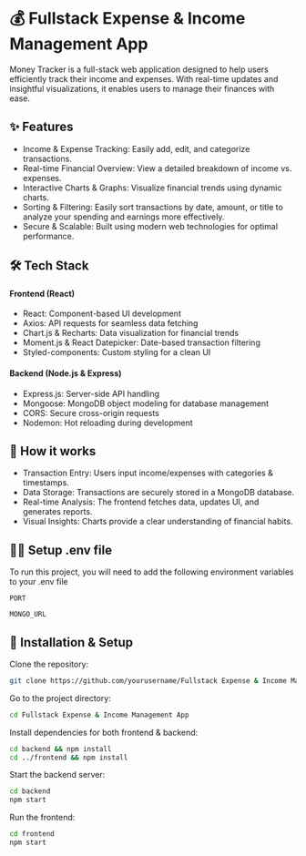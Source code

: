 
# 💰 Fullstack Expense & Income Management App

Money Tracker is a full-stack web application designed to help users efficiently track their income and expenses. With real-time updates and insightful visualizations, it enables users to manage their finances with ease.




## ✨ Features

- Income & Expense Tracking: Easily add, edit, and categorize transactions.
- Real-time Financial Overview: View a detailed breakdown of income vs. expenses.
- Interactive Charts & Graphs: Visualize financial trends using dynamic charts.
- Sorting & Filtering: Easily sort transactions by date, amount, or title to analyze your spending and earnings more effectively.
- Secure & Scalable: Built using modern web technologies for optimal performance.


## 🛠 Tech Stack

#### Frontend (React)
- React: Component-based UI development
- Axios: API requests for seamless data fetching
- Chart.js & Recharts: Data visualization for financial trends
- Moment.js & React Datepicker: Date-based transaction filtering
- Styled-components: Custom styling for a clean UI
#### Backend (Node.js & Express)

- Express.js: Server-side API handling
- Mongoose: MongoDB object modeling for database management
- CORS: Secure cross-origin requests
- Nodemon: Hot reloading during development



## 🚀 How it works
- Transaction Entry: Users input income/expenses with categories & timestamps.
- Data Storage: Transactions are securely stored in a MongoDB database.
- Real-time Analysis: The frontend fetches data, updates UI, and generates reports.
- Visual Insights: Charts provide a clear understanding of financial habits.

## 👩‍💻 Setup .env file

To run this project, you will need to add the following environment variables to your .env file

`PORT`

`MONGO_URL`

## 📌 Installation & Setup

Clone the repository:

```bash
git clone https://github.com/yourusername/Fullstack Expense & Income Management App.git

```
Go to the project directory:

```bash
cd Fullstack Expense & Income Management App

```

Install dependencies for both frontend & backend:

```bash
cd backend && npm install  
cd ../frontend && npm install  
```

Start the backend server:

```bash
cd backend  
npm start 
```

Run the frontend:

```bash
cd frontend  
npm start  
```



